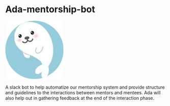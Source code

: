 # Ada-mentorship-bot
![alt text](https://github.com/acm-w-nitk/Ada-mentorship-bot/blob/master/circle-cropped.png)

A slack bot to help automatize our mentorship system and provide structure and guidelines to the interactions between mentors and mentees.
Ada will also help out in gathering feedback at the end of the interaction phase.
